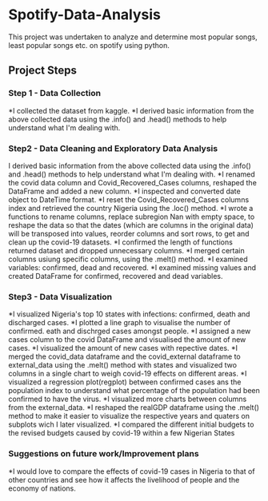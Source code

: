 # Spotify-Data-Analysis

This project was undertaken to analyze and determine most popular songs, least popular songs etc. on spotify using python.

## Project Steps

### Step 1 - Data Collection

*I collected the dataset from kaggle.
*I derived basic information from the above collected data using the .info() and .head() methods to help understand what I'm dealing with.

### Step2 - Data Cleaning and Exploratory Data Analysis

I derived basic information from the above collected data using the .info() and .head() methods to help understand what I'm dealing with.
*I renamed the covid data column and Covid_Recovered_Cases columns, reshaped the DataFrame and added a new column.
*I inspected and converted date object to DateTime format.
*I reset the Covid_Recovered_Cases columns index and retrieved the country Nigeria using the .loc() method.
*I wrote a functions to rename columns, replace subregion Nan with empty space, to reshape the data so that the dates (which are columns in the original data) will be transposed into values, reorder columns and sort rows, to get and clean up the covid-19 datasets.
*I confirmed the length of  functions returned dataset and dropped unnecessary columns.
*I merged certain columns usiung specific columns, using the .melt() method.
*I examined variables: confirmed, dead and recovered.
*I examined missing values and created DataFrame for confirmed, recovered and dead variables.


### Step3 - Data Visualization

*I visualized Nigeria's top 10 states with infections: confirmed, death and discharged cases.
*I plotted a line graph to visualise the number of confirmed. eath and dischrged cases amongst people.
*I assigned a  new cases column to the covid DataFrame and visualised the amount of new cases.
*I visualized the amount of new cases with repective dates.
*I merged the covid_data dataframe and the covid_external dataframe to external_data using the .melt() method with states and visualized two columns in a single chart to weigh covid-19 effects on different areas.
*I visualized a regression plot(regplot) between confirmed cases ans the population index to understand what percentage of the population had been confirmed to have the virus.
*I visualized more charts between columns from the external_data.
*I reshaped the realGDP dataframe using the .melt() method to make it easier to visualize the respective years and quaters on subplots wich I later visualized.
*I compared the different initial budgets to the revised budgets caused by covid-19 within a few Nigerian States

### Suggestions on future work/Improvement plans

*I would love to compare the effects of covid-19 cases in Nigeria to that of other countries and see how it affects the livelihood of people and the economy of nations.

